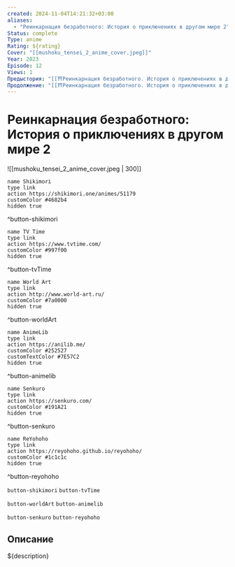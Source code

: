 ```yaml
---
created: 2024-11-04T14:21:32+03:00
aliases:
  - "Реинкарнация безработного: История о приключениях в другом мире 2"
Status: complete
Type: anime
Rating: ${rating}
Cover: "[[mushoku_tensei_2_anime_cover.jpeg]]"
Year: 2023
Episode: 12
Views: 1
Предыстория: "[[⛩️Реинкарнация безработного. История о приключениях в другом мире. Часть 2 (аниме)]]"
Продолжение: "[[⛩️Реинкарнация безработного. История о приключениях в другом мире 2. Часть 2 (аниме)]]"
---
```


# Реинкарнация безработного: История о приключениях в другом мире 2

![[mushoku_tensei_2_anime_cover.jpeg | 300]]

```button
name Shikimori
type link
action https://shikimori.one/animes/51179
customColor #4682b4
hidden true
```
^button-shikimori

```button
name TV Time
type link
action https://www.tvtime.com/
customColor #997f00
hidden true
```
^button-tvTime

```button
name World Art
type link
action http://www.world-art.ru/
customColor #7a0000
hidden true
```
^button-worldArt

```button
name AnimeLib
type link
action https://anilib.me/
customColor #252527
customTextColor #7E57C2
hidden true
```
^button-animelib

```button
name Senkuro
type link
action https://senkuro.com/
customColor #191A21
hidden true
```
^button-senkuro

```button
name ReYohoho
type link
action https://reyohoho.github.io/reyohoho/
customColor #1c1c1c
hidden true
```
^button-reyohoho

`button-shikimori` `button-tvTime`

`button-worldArt` `button-animelib`

`button-senkuro` `button-reyohoho`

## Описание

${description}
